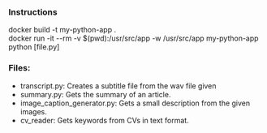 ### Instructions
docker build -t my-python-app .<br>
docker run -it --rm -v $(pwd):/usr/src/app -w /usr/src/app my-python-app python [file.py]


### Files:
 - transcript.py: Creates a subtitle file from the wav file given
 - summary.py: Gets the summary of an article.
 - image_caption_generator.py: Gets a small description from the given images.
 - cv_reader: Gets keywords from CVs in text format.
